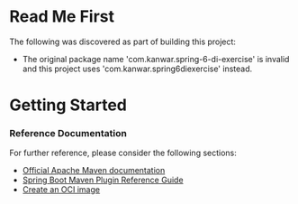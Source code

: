 # Read Me First
The following was discovered as part of building this project:

* The original package name 'com.kanwar.spring-6-di-exercise' is invalid and this project uses 'com.kanwar.spring6diexercise' instead.

# Getting Started

### Reference Documentation
For further reference, please consider the following sections:

* [Official Apache Maven documentation](https://maven.apache.org/guides/index.html)
* [Spring Boot Maven Plugin Reference Guide](https://docs.spring.io/spring-boot/docs/3.1.4/maven-plugin/reference/html/)
* [Create an OCI image](https://docs.spring.io/spring-boot/docs/3.1.4/maven-plugin/reference/html/#build-image)

